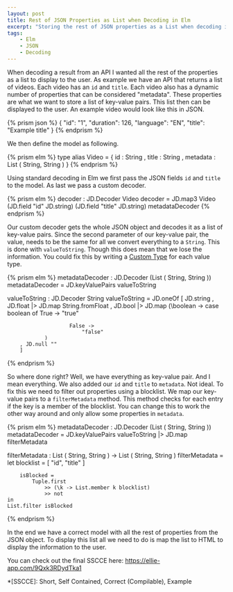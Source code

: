 ```yaml
---
layout: post
title: Rest of JSON Properties as List when Decoding in Elm
excerpt: "Storing the rest of JSON properties as a List when decoding in Elm"
tags:
    - Elm
    - JSON
    - Decoding
---
```


When decoding a result from an API I wanted all the rest of the properties as a
list to display to the user. As example we have an API that returns a list of
videos. Each video has an `id` and `title`. Each video also has a dynamic
number of properties that can be considered "metadata". These properties are
what we want to store a list of key-value pairs. This list then can be displayed
to the user. An example video would look like this in JSON.

{% prism json %}
{
    "id": "1",
    "duration": 126,
    "language": "EN",
    "title": "Example title"
}
{% endprism %}

We then define the model as following.

{% prism elm %}
type alias Video =
    { id : String
    , title : String
    , metadata : List ( String, String )
    }
{% endprism %}

Using standard decoding in Elm we first pass the JSON fields `id` and `title` to
the model. As last we pass a custom decoder.

{% prism elm %}
decoder : JD.Decoder Video
decoder =
    JD.map3 Video
        (JD.field "id" JD.string)
        (JD.field "title" JD.string)
        metadataDecoder
{% endprism %}


Our custom decoder gets the whole JSON object and decodes it as a list of
key-value pairs. Since the second parameter of our key-value pair, the value,
needs to be the same for all we convert everything to a `String`. This is done
with `valueToString`. Though this does mean that we lose the information. You
could fix this by writing a [Custom Type][1] for each value type.  

{% prism elm %}
metadataDecoder : JD.Decoder (List ( String, String ))
metadataDecoder =
    JD.keyValuePairs valueToString

valueToString : JD.Decoder String
valueToString =
    JD.oneOf
        [ JD.string
        , JD.float |> JD.map String.fromFloat
        , JD.bool
            |> JD.map
                (\boolean ->
                    case boolean of
                        True ->
                            "true"

                        False ->
                            "false"
                )
        , JD.null ""
        ]
{% endprism %}

So where done right? Well, we have everything as key-value pair. And I mean
everything. We also added our `id` and `title` to `metadata`. Not ideal. To fix
this we need to filter out properties using a blocklist. We map our key-value
pairs to a `filterMetadata` method. This method checks for each entry if the key
is a member of the blocklist. You can change this to work the other way around
and only allow some properties in `metadata`.

{% prism elm %}
metadataDecoder : JD.Decoder (List ( String, String ))
metadataDecoder =
    JD.keyValuePairs valueToString
        |> JD.map filterMetadata

filterMetadata : List ( String, String ) -> List ( String, String )
filterMetadata =
    let
        blocklist =
            [ "id", "title" ]

        isBlocked =
            Tuple.first
                >> (\k -> List.member k blocklist)
                >> not
    in
    List.filter isBlocked

{% endprism %}

In the end we have a correct model with all the rest of properties from the JSON
object. To display this list all we need to do is map the list to HTML to
display the information to the user.

You can check out the final SSCCE here: <https://ellie-app.com/9Qxk3RDydTka1>

[1]: https://guide.elm-lang.org/types/custom_types.html

*[SSCCE]: Short, Self Contained, Correct (Compilable), Example
